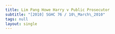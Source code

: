 ```yaml
---
title: Lim Pang Howe Harry v Public Prosecutor
subtitle: "[2010] SGHC 76 / 10\_March\_2010"
tags: null
layout: single
---
```


